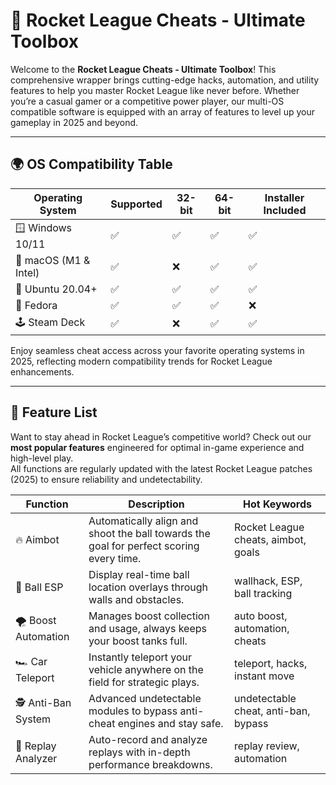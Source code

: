 # 🚀 Rocket League Cheats - Ultimate Toolbox

Welcome to the **Rocket League Cheats - Ultimate Toolbox**! This comprehensive wrapper brings cutting-edge hacks, automation, and utility features to help you master Rocket League like never before. Whether you’re a casual gamer or a competitive power player, our multi-OS compatible software is equipped with an array of features to level up your gameplay in 2025 and beyond.

---

## 🌍 OS Compatibility Table

| Operating System       | Supported | 32-bit | 64-bit | Installer Included |  
|-----------------------|-----------|--------|--------|-------------------|  
| 🪟 Windows 10/11      |     ✅    |  ✅    |   ✅   |        ✅         |  
| 🍏 macOS (M1 & Intel) |     ✅    |  ❌    |   ✅   |        ✅         |  
| 🐧 Ubuntu 20.04+      |     ✅    |  ✅    |   ✅   |        ✅         |  
| 🧊 Fedora             |     ✅    |  ✅    |   ✅   |        ❌         |  
| 🕹️ Steam Deck         |     ✅    |  ❌    |   ✅   |        ✅         |  

Enjoy seamless cheat access across your favorite operating systems in 2025, reflecting modern compatibility trends for Rocket League enhancements.

---

## 🧰 Feature List

Want to stay ahead in Rocket League’s competitive world? Check out our **most popular features** engineered for optimal in-game experience and high-level play.  
All functions are regularly updated with the latest Rocket League patches (2025) to ensure reliability and undetectability.

| Function                 | Description                                                                                             | Hot Keywords                      |
|--------------------------|--------------------------------------------------------------------------------------------------------|-----------------------------------|
| 🔥 Aimbot                | Automatically align and shoot the ball towards the goal for perfect scoring every time.                | Rocket League cheats, aimbot, goals|
| 🚗 Ball ESP              | Display real-time ball location overlays through walls and obstacles.                                   | wallhack, ESP, ball tracking      |
| 🌪️ Boost Automation      | Manages boost collection and usage, always keeps your boost tanks full.                                | auto boost, automation, cheats    |
| 🏎️ Car Teleport          | Instantly teleport your vehicle anywhere on the field for strategic plays.                             | teleport, hacks, instant move     |
| 🕵️ Anti-Ban System       | Advanced undetectable modules to bypass anti-cheat engines and stay safe.                              | undetectable cheat, anti-ban, bypass|
| 🎥 Replay Analyzer        | Auto-record and analyze replays with in-depth performance breakdowns.                                  | replay review, automation